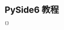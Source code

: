 # PySide6 教程

```component Catalog
{}
```

<!--

| 地址                                                           | 内容                       |
| -------------------------------------------------------------- | -------------------------- |
| https://doc.qt.io/qtforpython/                                 | 官方文档                   |
| https://www.perfcode.com/p/pyside6                             | PySide6 入门教程           |
| https://maicss.gitbook.io/pyqt-chinese-tutoral/pyqt6           | PyQt6 中文教程（翻译）     |
| https://zhuanlan.zhihu.com/p/520606210                         | 个人博客教程               |
| https://blog.csdn.net/baidu_36499789/article/details/113835688 | 个人博客教程（含 PySide2） |
| https://xugaoxiang.com/2019/12/04/pyqt5-1-env/                 | PyQt5 个人博客教程         |
| PyQt5 快速开发与实战                                           | 参考书（含源代码）         |
| PySide6 界面开发实例                                           | 参考书（不含源代码）       |
| https://zhuanlan.zhihu.com/p/133303836                         | Nuitka 博客                |
| https://github.com/flyfire/pyside6-examples                    | PySide6 示例代码（超多）   |
| https://github.com/muziing/PySide6-Code-Tutorial               | PySide6 中文教程           |
| https://www.pythonguis.com/                                    | PySide6 英文教程           |

 -->
